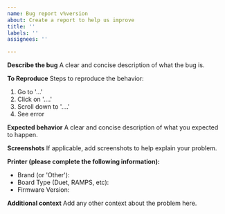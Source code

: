 ```yaml
---
name: Bug report v%version
about: Create a report to help us improve
title: ''
labels: ''
assignees: ''

---
```


**Describe the bug**
A clear and concise description of what the bug is.

**To Reproduce**
Steps to reproduce the behavior:
1. Go to '...'
2. Click on '....'
3. Scroll down to '....'
4. See error

**Expected behavior**
A clear and concise description of what you expected to happen.

**Screenshots**
If applicable, add screenshots to help explain your problem.

**Printer (please complete the following information):**
 - Brand (or 'Other'): 
 - Board Type (Duet, RAMPS, etc):
 - Firmware Version:

**Additional context**
Add any other context about the problem here.

